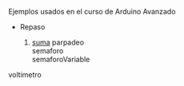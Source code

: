 Ejemplos usados en el curso de Arduino Avanzado

* Repaso

	1. [suma](./suma)
parpadeo  
semaforo  
semaforoVariable  
  
voltimetro
